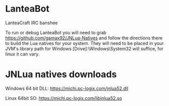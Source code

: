 # LanteaBot
LanteaCraft IRC banshee

To run or debug LanteaBot you will need to grab https://github.com/gamax92/JNLua-Natives
and follow the directions there to build the Lua natives for your system. They will need to be placed in your JVM's library path
for Windows [Drive]:\Windows\System32 will suffice, for linux it can vary.

# JNLua natives downloads
Windows 64 bit DLL: https://michi.pc-logix.com/jnlua52.dll

Linux 64bit SO: https://michi.pc-logix.com/libjnlua52.so
